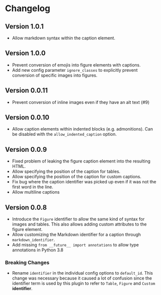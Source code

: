 # Changelog

## Version 1.0.1

* Allow markdown syntax within the caption element.

## Version 1.0.0

* Prevent conversion of emojis into figure elements with captions.
* Add new config parameter `ignore_classes` to explicitly prevent conversion 
  of specific images into figures.

## Version 0.0.11

* Prevent conversion of inline images even if they have an alt text (#9)

## Version 0.0.10

* Allow caption elements within indented blocks (e.g. admonitions). Can be disabled
  with the `allow_indented_caption` option.

## Version 0.0.9

* Fixed problem of leaking the figure caption element into the resulting HTML.
* Allow specifying the position of the caption for tables.
* Allow specifying the position of the caption for custom captions.
* Fix bug where the caption identifier was picked up even if it was not 
  the first word in the line.
* Allow multiline captions

## Version 0.0.8

* Introduce the `Figure` identifier to allow the same kind of syntax for images and tables.
  This also allows adding custom attributes to the figure element.
* Allow customizing the Markdown identifier for a caption through `markdown_identifier`.
* Add missing `from __future__ import annotations` to allow type annotations in Python 3.8

### Breaking Changes

* Rename `identifier` in the individual config options to `default_id`. This change was necessary 
  because it caused a lot of confusion since the identifier term is used by this plugin 
  to refer to `Table`, `Figure` and `Custom` **identifier**.